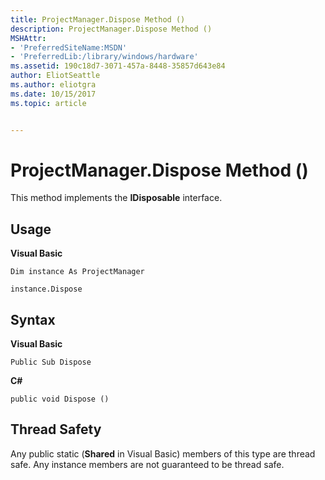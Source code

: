 ```yaml
---
title: ProjectManager.Dispose Method ()
description: ProjectManager.Dispose Method ()
MSHAttr:
- 'PreferredSiteName:MSDN'
- 'PreferredLib:/library/windows/hardware'
ms.assetid: 190c18d7-3071-457a-8448-35857d643e84
author: EliotSeattle
ms.author: eliotgra
ms.date: 10/15/2017
ms.topic: article


---
```


# ProjectManager.Dispose Method ()


This method implements the **IDisposable** interface.

## <span id="Usage"></span><span id="usage"></span><span id="USAGE"></span>Usage


**Visual Basic**

`Dim instance As ProjectManager`

`instance.Dispose`

## <span id="Syntax"></span><span id="syntax"></span><span id="SYNTAX"></span>Syntax


**Visual Basic**

`Public Sub Dispose`

**C#**

`public void Dispose ()`

## <span id="Thread_Safety"></span><span id="thread_safety"></span><span id="THREAD_SAFETY"></span>Thread Safety


Any public static (**Shared** in Visual Basic) members of this type are thread safe. Any instance members are not guaranteed to be thread safe.

 

 






